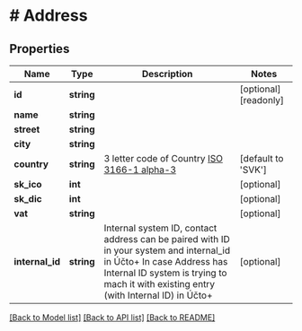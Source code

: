# # Address

## Properties

Name | Type | Description | Notes
------------ | ------------- | ------------- | -------------
**id** | **string** |  | [optional] [readonly] 
**name** | **string** |  | 
**street** | **string** |  | 
**city** | **string** |  | 
**country** | **string** | 3 letter code of Country [ISO 3166-1 alpha-3](https://en.wikipedia.org/wiki/ISO_3166-1_alpha-3) | [default to 'SVK']
**sk_ico** | **int** |  | [optional] 
**sk_dic** | **int** |  | [optional] 
**vat** | **string** |  | [optional] 
**internal_id** | **string** | Internal system ID, contact address can be paired with ID in your system and internal_id in Účto+ In case Address has Internal ID system is trying to mach it with existing entry (with Internal ID) in Účto+ | [optional] 

[[Back to Model list]](../../README.md#documentation-for-models) [[Back to API list]](../../README.md#documentation-for-api-endpoints) [[Back to README]](../../README.md)


